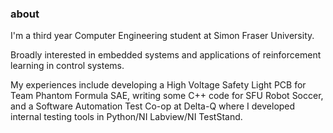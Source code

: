 ### about
I'm a third year Computer Engineering student at Simon Fraser University. 

Broadly interested in embedded systems and applications of reinforcement learning in control systems. 

My experiences include developing a High Voltage Safety Light PCB for Team Phantom Formula SAE, writing some C++ code for SFU Robot Soccer, and a Software Automation Test Co-op at Delta-Q where I developed internal testing tools in Python/NI Labview/NI TestStand. 

<!--
**surrealcloud/surrealcloud** is a ✨ _special_ ✨ repository because its `README.md` (this file) appears on your GitHub profile.

Here are some ideas to get you started:

- 🔭 I’m currently working on ...
- 🌱 I’m currently learning ...
- 👯 I’m looking to collaborate on ...
- 🤔 I’m looking for help with ...
- 💬 Ask me about ...
- 📫 How to reach me: ...
- 😄 Pronouns: ...
- ⚡ Fun fact: ...
-->
